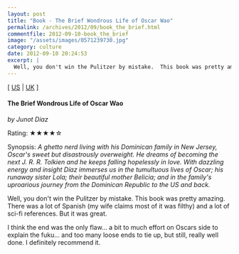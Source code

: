 ```yaml
---
layout: post
title: "Book - The Brief Wondrous Life of Oscar Wao"
permalink: /archives/2012/09/book_the_brief.html
commentfile: 2012-09-10-book_the_brief
image: "/assets/images/0571239730.jpg"
category: culture
date: 2012-09-10 20:24:53
excerpt: |
  Well, you don't win the Pulitzer by mistake.  This book was pretty amazing.  There was a lot of Spanish (my wife claims most of it was filthy) and a lot of sci-fi references.  But it was great.
---
```


\[ [US](http://www.amazon.com/o/asin/0571239730) | [UK](http://www.amazon.co.uk/o/asin/0571239730) \]

#### The Brief Wondrous Life of Oscar Wao

<em>by Junot Diaz</em>

Rating: ★★★★☆

<div class="book_synopsis" markdown="1">
Synopsis: <em>A ghetto nerd living with his Dominican family in New Jersey, Oscar's sweet but disastrously overweight. He dreams of becoming the next J. R. R. Tolkien and he keeps falling hopelessly in love. With dazzling energy and insight Díaz immerses us in the tumultuous lives of Oscar; his runaway sister Lola; their beautiful mother Belicia; and in the family's uproarious journey from the Dominican Republic to the US and back.</em>
</div>

Well, you don't win the Pulitzer by mistake. This book was pretty amazing. There was a lot of Spanish (my wife claims most of it was filthy) and a lot of sci-fi references. But it was great.

I think the end was the only flaw... a bit to much effort on Oscars side to explain the fuku... and too many loose ends to tie up, but still, really well done. I definitely recommend it.
